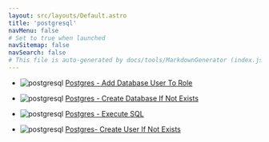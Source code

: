 ```yaml
---
layout: src/layouts/Default.astro
title: 'postgresql'
navMenu: false
# Set to true when launched
navSitemap: false
navSearch: false
# This file is auto-generated by docs/tools/MarkdownGenerator (index.js)
---
```


<ul>

<li>

![postgresql](https://i.octopus.com/library/step-templates/postgresql.png) [Postgres - Add Database User To Role](/integrations/postgresql/postgres-add-database-user-to-role)

</li>
        
<li>

![postgresql](https://i.octopus.com/library/step-templates/postgresql.png) [Postgres - Create Database If Not Exists](/integrations/postgresql/postgres-create-database-if-not-exists)

</li>
        
<li>

![postgresql](https://i.octopus.com/library/step-templates/postgresql.png) [Postgres - Execute SQL](/integrations/postgresql/postgres-execute-sql)

</li>
        
<li>

![postgresql](https://i.octopus.com/library/step-templates/postgresql.png) [Postgres- Create User If Not Exists](/integrations/postgresql/postgres--create-user-if-not-exists)

</li>
        
</ul>
